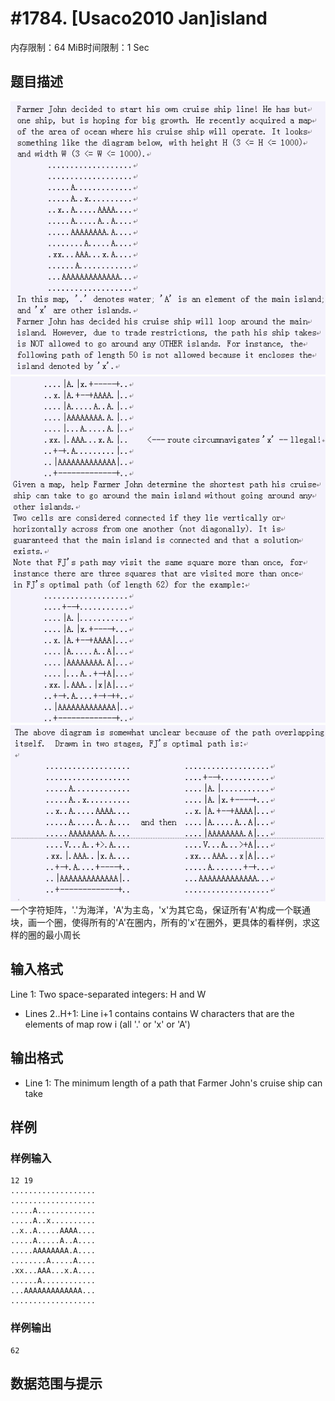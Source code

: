 # #1784. [Usaco2010 Jan]island

内存限制：64 MiB时间限制：1 Sec

## 题目描述

![](images/1784_1.jpg)![](images/1784_2.jpg)![](images/1784_3.jpg) 
一个字符矩阵，'.'为海洋，'A'为主岛，'x'为其它岛，保证所有'A'构成一个联通块，画一个圈，使得所有的'A'在圈内，所有的'x'在圈外，更具体的看样例，求这样的圈的最小周长

## 输入格式

Line 1: Two space-separated integers: H and W

* Lines 2..H+1: Line i+1 contains contains W characters that are the
        elements of map row i (all '.' or 'x' or 'A')


## 输出格式

* Line 1: The minimum length of a path that Farmer John's cruise ship
        can take

## 样例

### 样例输入

    
    12 19
    ...................
    ...................
    .....A.............
    .....A..x..........
    ..x..A.....AAAA....
    .....A.....A..A....
    .....AAAAAAAA.A....
    ........A.....A....
    .xx...AAA...x.A....
    ......A............
    ...AAAAAAAAAAAAA...
    ...................
    
    
    
    

### 样例输出

    
    62
    
    

## 数据范围与提示
